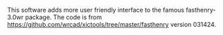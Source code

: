 This software adds more user friendly interface to the famous fasthenry-3.0wr package. The code is from https://github.com/wrcad/xictools/tree/master/fasthenry version 031424.
